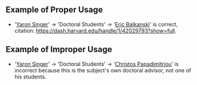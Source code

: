 ## Example of Proper Usage
* '[Yaron Singer](https://golden.com/wiki/Yaron_Singer-4NMA888)' → 'Doctoral Students' → '[Eric Balkanski](https://golden.com/wiki/Eric_Balkanski-394V48V)' is correct, citation: https://dash.harvard.edu/handle/1/42029793?show=full.

## Example of Improper Usage
* '[Yaron Singer](https://golden.com/wiki/Yaron_Singer-4NMA888)' → 'Doctoral Students' → '[Christos Papadimitriou](https://golden.com/wiki/Christos_Papadimitriou-9MJZVE)' is incorrect because this is the subject's own doctoral advisor, not one of his students.
